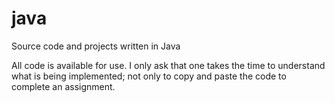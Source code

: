 # java
Source code and projects written in Java 

All code is available for use. I only ask that one takes the time to understand 
what is being implemented; not only to copy and paste the code to complete an assignment.
